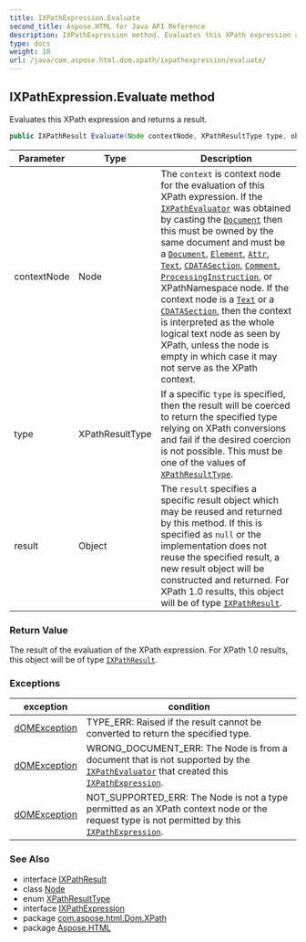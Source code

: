 ```yaml
---
title: IXPathExpression.Evaluate
second_title: Aspose.HTML for Java API Reference
description: IXPathExpression method. Evaluates this XPath expression and returns a result
type: docs
weight: 10
url: /java/com.aspose.html.dom.xpath/ixpathexpression/evaluate/
---
```

## IXPathExpression.Evaluate method

Evaluates this XPath expression and returns a result.

```java
public IXPathResult Evaluate(Node contextNode, XPathResultType type, object result)
```

| Parameter | Type | Description |
| --- | --- | --- |
| contextNode | Node | The `context` is context node for the evaluation of this XPath expression. If the [`IXPathEvaluator`](../../ixpathevaluator/) was obtained by casting the [`Document`](../../../com.aspose.html.dom/document/) then this must be owned by the same document and must be a [`Document`](../../../com.aspose.html.dom/document/), [`Element`](../../../com.aspose.html.dom/element/), [`Attr`](../../../com.aspose.html.dom/attr/), [`Text`](../../../com.aspose.html.dom/text/), [`CDATASection`](../../../com.aspose.html.dom/cdatasection/), [`Comment`](../../../com.aspose.html.dom/comment/), [`ProcessingInstruction`](../../../com.aspose.html.dom/processinginstruction/), or XPathNamespace node. If the context node is a [`Text`](../../../com.aspose.html.dom/text/) or a [`CDATASection`](../../../com.aspose.html.dom/cdatasection/), then the context is interpreted as the whole logical text node as seen by XPath, unless the node is empty in which case it may not serve as the XPath context. |
| type | XPathResultType | If a specific `type` is specified, then the result will be coerced to return the specified type relying on XPath conversions and fail if the desired coercion is not possible. This must be one of the values of [`XPathResultType`](../../xpathresulttype/). |
| result | Object | The `result` specifies a specific result object which may be reused and returned by this method. If this is specified as `null` or the implementation does not reuse the specified result, a new result object will be constructed and returned. For XPath 1.0 results, this object will be of type [`IXPathResult`](../../ixpathresult/). |

### Return Value

The result of the evaluation of the XPath expression. For XPath 1.0 results, this object will be of type [`IXPathResult`](../../ixpathresult/).

### Exceptions

| exception | condition |
| --- | --- |
| [dOMException](../../../com.aspose.html.dom/domexception/) | TYPE_ERR: Raised if the result cannot be converted to return the specified type. |
| [dOMException](../../../com.aspose.html.dom/domexception/) | WRONG_DOCUMENT_ERR: The Node is from a document that is not supported by the [`IXPathEvaluator`](../../ixpathevaluator/) that created this [`IXPathExpression`](../). |
| [dOMException](../../../com.aspose.html.dom/domexception/) | NOT_SUPPORTED_ERR: The Node is not a type permitted as an XPath context node or the request type is not permitted by this [`IXPathExpression`](../). |

### See Also

* interface [IXPathResult](../../ixpathresult/)
* class [Node](../../../com.aspose.html.dom/node/)
* enum [XPathResultType](../../xpathresulttype/)
* interface [IXPathExpression](../)
* package [com.aspose.html.Dom.XPath](../../ixpathexpression/)
* package [Aspose.HTML](../../../)

